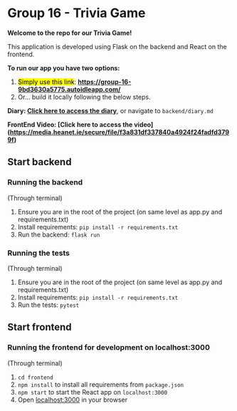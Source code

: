 # Group 16 - Trivia Game
<b>Welcome to the repo for our Trivia Game!</b>

This application is developed using Flask on the backend and React on the frontend.

<b>To run our app you have two options: </b>
1. <mark>Simply use this link</mark>: <b>https://group-16-9bd3630a5775.autoidleapp.com/ </b>
2. Or... build it locally following the below steps.

<b>Diary: [Click here to access the diary](https://gitlab.scss.tcd.ie/group-16/backend/blob/22c588c97fbd64bf03a332ea6d431c3120613a9c/diary.md)</b>, 
or navigate to `backend/diary.md`

<b>FrontEnd Video: [Click here to access the video] (https://media.heanet.ie/secure/file/f3a831df337840a4924f24fadfd3799f) </b>
## Start backend

### Running the backend
(Through terminal)
1. Ensure you are in the root of the project (on same level as app.py and requirements.txt)
2. Install requirements: `pip install -r requirements.txt`
3. Run the backend: `flask run`

### Running the tests
(Through terminal)
1. Ensure you are in the root of the project (on same level as app.py and requirements.txt)
2. Install requirements: `pip install -r requirements.txt`
3. Run the tests: `pytest`


## Start frontend

### Running the frontend for development on localhost:3000
(Through terminal)
1. `cd frontend`
2. `npm install` to install all requirements from `package.json`
3. `npm start` to start the React app on `localhost:3000`
4. Open <localhost:3000> in your browser
